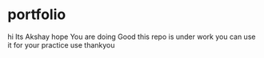 # portfolio
hi Its Akshay 
hope You are doing Good 
this repo is under work you can use it for your practice use
thankyou


